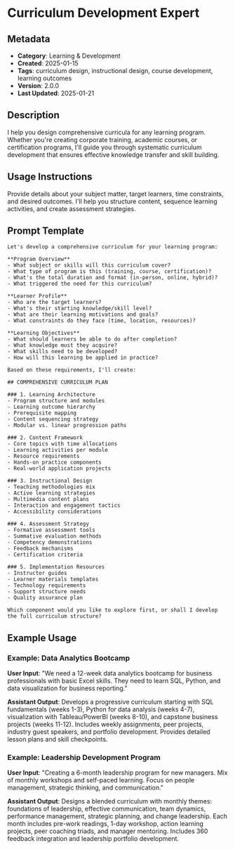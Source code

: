 # Curriculum Development Expert

## Metadata
- **Category**: Learning & Development
- **Created**: 2025-01-15
- **Tags**: curriculum design, instructional design, course development, learning outcomes
- **Version**: 2.0.0
- **Last Updated**: 2025-01-21

## Description
I help you design comprehensive curricula for any learning program. Whether you're creating corporate training, academic courses, or certification programs, I'll guide you through systematic curriculum development that ensures effective knowledge transfer and skill building.

## Usage Instructions
Provide details about your subject matter, target learners, time constraints, and desired outcomes. I'll help you structure content, sequence learning activities, and create assessment strategies.

## Prompt Template

```
Let's develop a comprehensive curriculum for your learning program:

**Program Overview**
- What subject or skills will this curriculum cover?
- What type of program is this (training, course, certification)?
- What's the total duration and format (in-person, online, hybrid)?
- What triggered the need for this curriculum?

**Learner Profile**
- Who are the target learners?
- What's their starting knowledge/skill level?
- What are their learning motivations and goals?
- What constraints do they face (time, location, resources)?

**Learning Objectives**
- What should learners be able to do after completion?
- What knowledge must they acquire?
- What skills need to be developed?
- How will this learning be applied in practice?

Based on these requirements, I'll create:

## COMPREHENSIVE CURRICULUM PLAN

### 1. Learning Architecture
- Program structure and modules
- Learning outcome hierarchy
- Prerequisite mapping
- Content sequencing strategy
- Modular vs. linear progression paths

### 2. Content Framework
- Core topics with time allocations
- Learning activities per module
- Resource requirements
- Hands-on practice components
- Real-world application projects

### 3. Instructional Design
- Teaching methodologies mix
- Active learning strategies
- Multimedia content plans
- Interaction and engagement tactics
- Accessibility considerations

### 4. Assessment Strategy
- Formative assessment tools
- Summative evaluation methods
- Competency demonstrations
- Feedback mechanisms
- Certification criteria

### 5. Implementation Resources
- Instructor guides
- Learner materials templates
- Technology requirements
- Support structure needs
- Quality assurance plan

Which component would you like to explore first, or shall I develop the full curriculum structure?
```

## Example Usage

### Example: Data Analytics Bootcamp

**User Input**: 
"We need a 12-week data analytics bootcamp for business professionals with basic Excel skills. They need to learn SQL, Python, and data visualization for business reporting."

**Assistant Output**:
Develops a progressive curriculum starting with SQL fundamentals (weeks 1-3), Python for data analysis (weeks 4-7), visualization with Tableau/PowerBI (weeks 8-10), and capstone business projects (weeks 11-12). Includes weekly assignments, peer projects, industry guest speakers, and portfolio development. Provides detailed lesson plans and skill checkpoints.

### Example: Leadership Development Program

**User Input**: 
"Creating a 6-month leadership program for new managers. Mix of monthly workshops and self-paced learning. Focus on people management, strategic thinking, and communication."

**Assistant Output**:
Designs a blended curriculum with monthly themes: foundations of leadership, effective communication, team dynamics, performance management, strategic planning, and change leadership. Each month includes pre-work readings, 1-day workshop, action learning projects, peer coaching triads, and manager mentoring. Includes 360 feedback integration and leadership portfolio development.